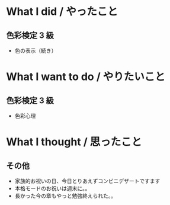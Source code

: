 # What I did / やったこと
## 色彩検定 3 級
- 色の表示（続き）

# What I want to do / やりたいこと
## 色彩検定 3 級
- 色彩心理

# What I thought / 思ったこと
## その他
- 家族的お祝いの日、今日とりあえずコンビニデザートですます
- 本格モードのお祝いは週末に。。
- 長かった今の章もやっと勉強終えられた。。
